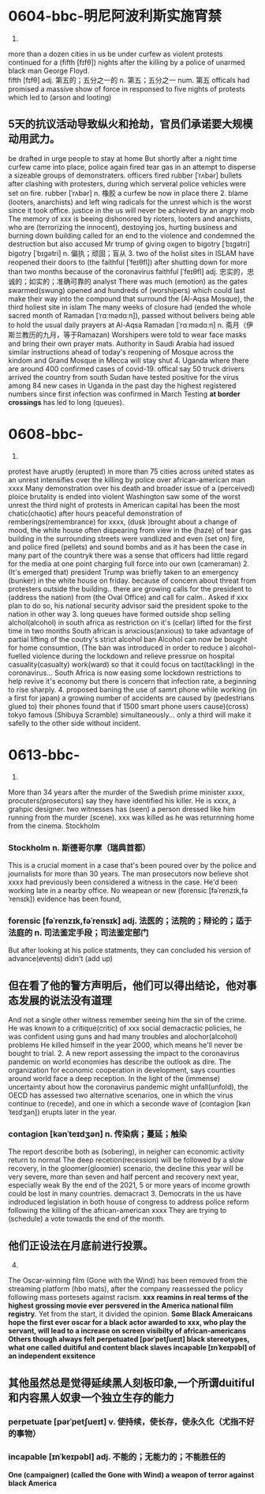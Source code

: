# 0604-bbc-明尼阿波利斯实施宵禁
1.
more than a dozen cities in us be under curfew
as violent protests continued for a (fifth [fɪfθ]) nights after the killing by a police of unarmed black man George Floyd.   
fifth [fɪfθ]  adj. 第五的；五分之一的  n. 第五；五分之一  num. 第五
officals had promised a massive show of force in responsed to five nights of protests which led to (arson and looting)
## 5天的抗议活动导致纵火和抢劫，官员们承诺要大规模动用武力。
be drafted in
urge people to stay at home
But shortly after a night time curfew came into place, police again fired tear gas in an attempt to disperse a sizeable groups of demonstraters.
officers fired rubber [ˈrʌbər] bullets after clashing with protesters, during which serveral police vehicles were set on fire.
rubber [ˈrʌbər]  n. 橡胶
a curfew be now in place there
2.
blame (looters, anarchists) and left wing radicals for the unrest which is the worst since it took office.
justice in the us will never be achieved by an angry mob
The memory of xxx is beeing dishonored by rioters, looters and anarchists, who are (terrorizing the innocent), destoying jos, hurting business and burning down building
called for an end to the violence and condemned the destruction
but also accused Mr trump of giving oxgen to bigotry [ˈbɪɡətri]
bigotry [ˈbɪɡətri]  n. 偏执；顽固；盲从
3.
two of the holist sites in ISLAM have reopened their doors to (the faithful [ˈfeɪθfl]) after shutting down for more than two months because of the coronavirus
faithful [ˈfeɪθfl]  adj. 忠实的，忠诚的；如实的；准确可靠的
analyst
There was much (emotion) as the gates swarmed(swung) opened and hundreds of (worshipers) which could last make their way
into the compound that surround the (Al-Aqsa Mosque), the third holiest site in islam
The many weeks of closure had (ended the whole sacred month of Ramadan [ˈrɑːmədɑːn]), passed without belivers being able to hold the usual daily prayers at Al-Aqsa
Ramadan [ˈrɑːmədɑːn]  n. 斋月（伊斯兰教历的九月，等于Ramazan)
Worshipers were told to wear face masks and bring their own prayer mats.
Authority in Saudi Arabia had issued similar instructions ahead of today's reopening of Mosque across the kindom and Grand Mosque in Mecca will stay shut
4.
Uganda where there are around 400 confirmed cases of covid-19.
offical say 50 truck drivers arrived the country from south Sudan have tested positive for the virus
among 84 new cases in Uganda in the past day
the highest registered numbers since first infection was confirmed in March
Testing **at border crossings** has led to long (queues).

# 0608-bbc-
1.
protest have aruptly (erupted) in more than 75 cities across united states as an unrest intensifies over the killing by police over african-american man xxxx
Many demonstration over his death and broader issue of a (perceived) ploice brutality is ended into violent
Washington saw some of the worst unrest
the third night of protests in American capital has been the most chatic(chaotic)
after hours peaceful demonstration of remberings(remembrance) for xxxx,
(dusk )brought about a change of mood, the white house often dispearing from view in the (haze) of tear gas
building in the surrounding streets were vandlized and even (set on) fire, and police fired (pellets) and sound bombs
and as it has been the case in many part of the countryk
there was a sense that officers had little regard for the media at one point charging full force into our own (cameraman)
2.
(It's emerged that) president Trump was briefly taken to an emergency (bunker) in the white house on friday.
because of concern about threat from protesters outside the building..
there are growing calls for the president to (address the nation) from (the Oval Office) and call for calm..
Asked if xxx plan to do so, his national security advisor said the president spoke to the nation in other way
3.
long queues have formed outside shop selling alchol(alcohol) in south africa
as restriction on it's (cellar) lifted for the first time in two months
South african is  anxcious(anxious) to take advantage of partial lifting of the coutry's strict alcohol ban
Alcohol can now be bought for home consumtion,
(The ban was introduced in order to reduce ) alcohol-fuelled violence during the lockdown
and relieve pressrue on hospital casuality(casualty) work(ward) so that it could focus on tact(tackling) in the coronavirus...
South Africa is now easing some lockdown restrictions to help revive it's economy but there is concern that infection rate, a beginning to rise sharply.
4.
proposed baning the use of samrt phone while working (in a first for japan)
a growing number of accidents are caused by (pedestrians glued to) their phones
found that if 1500 smart phone users cause)(cross) tokyo famous (Shibuya Scramble) simultaneously...
only a third will make it safelly to the other side without incident.

# 0613-bbc-
1.
More than 34 years after the murder of the Swedish prime minister xxxx, procuters(prosecutors) say they have identified his killer.
He is xxxx, a grahpic designer.
two witnesses has (seen) a person dressed like him running from the murder (scene).
xxx was killed as he was returnning home from the cinema.
Stockholm
### Stockholm   n. 斯德哥尔摩（瑞典首都）
This is a crucial moment in a case that's been poured over by the police and journalists for more than 30 years.
The man prosecutors now believe shot xxxx had previously been considered a witness in the case.
He'd been working late in a nearby office.
No weapean or new (forensic [fəˈrenzɪk,fəˈrensɪk]) evidence has been found,
### forensic [fəˈrenzɪk,fəˈrensɪk]  adj. 法医的；法院的；辩论的；适于法庭的  n. 司法鉴定手段；司法鉴定部门
But after looking at his police statments, they can concluded his version of advance(events) didn't (add up)
## 但在看了他的警方声明后，他们可以得出结论，他对事态发展的说法没有道理
And not a single other witness remember seeing him the sin of the crime.
He was known to a critique(critic) of xxx social demacractic policies, he was confident using guns and had many troubles and alochor(alcohol) problems
He killed himself in the year 2000, which means he'll never be bought to trial.
2.
A new report assessing the impact to the coronavirus pandemic on world economies has describe the outlook as dire.
The organization for economic cooperation in development, says counties around world face a deep reception.
In the light of the (immense) uncertainty about how the coronavirus pandemic might unfall(unfold),
the OECD has assessed two alternative scenarios, one in which the virus continue to (recede), and one in which a seconde wave of (contagion [kənˈteɪdʒən]) erupts later in the year.
### contagion [kənˈteɪdʒən]  n. 传染病；蔓延；触染
The report describe both as (sobering), in neigher can economic activity return to normal
The deep recetion(recession) will be followed by a slow recovery, in the gloomer(gloomier) scenario, the decline this year will be very severe,
more than seven and half percent and recovery next year, especially weak
By the end of the 2021, 5 or more years of income growth could be lost in many countries.
demacract
3.
Democrats  in the us have indroduced legislation in both house of congress to address police reform following the killing of the african-american xxxx
They are trying to (schedule) a vote towards the end of the month.
## 他们正设法在月底前进行投票。
4.
The Oscar-winning film (Gone with the Wind) has been removed from the streaming platform (hbo mats), after the company reassessed the policy following mass portesets
against racism.
**xxx reamins in real terms of the highest grossing movie ever persvered in the America national film registry.**
Yet from the start, it divided the opinion.
**Some Black Ameraicans hope the first ever oscar for a black actor awarded to xxx, who play the servant, will lead to a increase on screen visibilty of african-americans**
**Others though always felt perpetuated [pərˈpetʃueɪt] black stereotypes, what one called duitiful and content black slaves incapable [ɪnˈkeɪpəbl] of an independent exsitence**
## 其他虽然总是觉得延续黑人刻板印象,一个所谓duitiful和内容黑人奴隶一个独立生存的能力
### perpetuate [pərˈpetʃueɪt]  v. 使持续，使长存，使永久化（尤指不好的事物）
### incapable [ɪnˈkeɪpəbl]  adj. 不能的；无能力的；不能胜任的
**One (campaigner) (called the Gone with Wind) a weapon of terror against black America**
